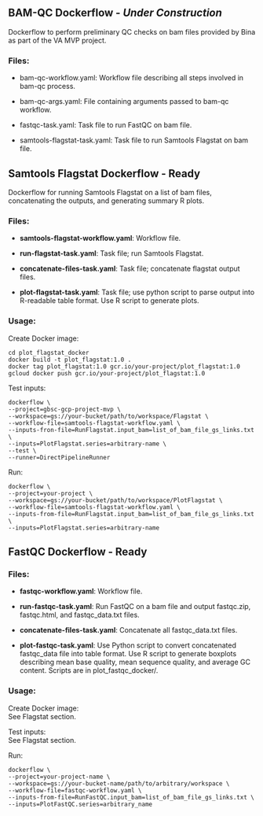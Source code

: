 ## BAM-QC Dockerflow - *Under Construction*

Dockerflow to perform preliminary QC checks on bam files provided by Bina as part of the VA MVP project.

### Files:

- bam-qc-workflow.yaml: Workflow file describing all steps involved in bam-qc process.

- bam-qc-args.yaml: File containing arguments passed to bam-qc workflow.

- fastqc-task.yaml: Task file to run FastQC on bam file.

- samtools-flagstat-task.yaml: Task file to run Samtools Flagstat on bam file. 

## Samtools Flagstat Dockerflow - Ready

Dockerflow for running Samtools Flagstat on a list of bam files, concatenating the outputs, and generating summary R plots.

### Files:

- **samtools-flagstat-workflow.yaml**: Workflow file.

- **run-flagstat-task.yaml**: Task file; run Samtools Flagstat.

- **concatenate-files-task.yaml**: Task file; concatenate flagstat output files.

- **plot-flagstat-task.yaml**: Task file; use python script to parse output into R-readable table format. Use R script to generate plots.

### Usage:
Create Docker image:
```
cd plot_flagstat_docker
docker build -t plot_flagstat:1.0 .
docker tag plot_flagstat:1.0 gcr.io/your-project/plot_flagstat:1.0
gcloud docker push gcr.io/your-project/plot_flagstat:1.0
```

Test inputs:
```
dockerflow \
--project=gbsc-gcp-project-mvp \
--workspace=gs://your-bucket/path/to/workspace/Flagstat \
--workflow-file=samtools-flagstat-workflow.yaml \
--inputs-fron-file=RunFlagstat.input_bam=list_of_bam_file_gs_links.txt \
--inputs=PlotFlagstat.series=arbitrary-name \
--test \
--runner=DirectPipelineRunner
```

Run:
```
dockerflow \
--project=your-project \
--workspace=gs://your-bucket/path/to/workspace/PlotFlagstat \
--workflow-file=samtools-flagstat-workflow.yaml \
--inputs-from-file=RunFlagstat.input_bam=list_of_bam_file_gs_links.txt \
--inputs=PlotFlagstat.series=arbitrary-name
```

## FastQC Dockerflow - Ready

### Files:

- **fastqc-workflow.yaml**: Workflow file.

- **run-fastqc-task.yaml**: Run FastQC on a bam file and output fastqc.zip, fastqc.html, and fastqc_data.txt files.

- **concatenate-files-task.yaml**: Concatenate all fastqc_data.txt files.

- **plot-fastqc-task.yaml**: Use Python script to convert concatenated fastqc_data file into table format. Use R script to generate boxplots describing mean base quality, mean sequence quality, and average GC content. Scripts are in plot_fastqc_docker/.

### Usage:
Create Docker image:  
See Flagstat section.

Test inputs:  
See Flagstat section.

Run:
```
dockerflow \
--project=your-project-name \
--workspace=gs://your-bucket-name/path/to/arbitrary/workspace \
--workflow-file=fastqc-workflow.yaml \
--inputs-from-file=RunFastQC.input_bam=list_of_bam_file_gs_links.txt \
--inputs=PlotFastQC.series=arbitrary_name
```
